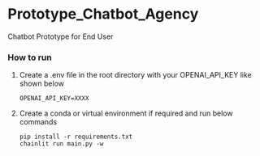 # Prototype_Chatbot_Agency
Chatbot Prototype for End User


### How to run
1. Create a .env file in the root directory with your OPENAI_API_KEY like shown below
    ```
    OPENAI_API_KEY=XXXX
    ```
2. Create a conda or virtual environment if required and run below commands
    ```
    pip install -r requirements.txt
    chainlit run main.py -w
    ```